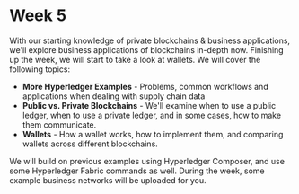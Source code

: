 # Week 5

With our starting knowledge of private blockchains & business applications, we'll explore business applications of blockchains in-depth now. Finishing up the week, we will start to take a look at wallets. We will cover the following topics:

- **More Hyperledger Examples** - Problems, common workflows and applications when dealing with supply chain data
- **Public vs. Private Blockchains** - We'll examine when to use a public ledger, when to use a private ledger, and in some cases, how to make them communicate.
- **Wallets** - How a wallet works, how to implement them, and comparing wallets across different blockchains.

We will build on previous examples using Hyperledger Composer, and use some Hyperledger Fabric commands as well. During the week, some example business networks will be uploaded for you.

